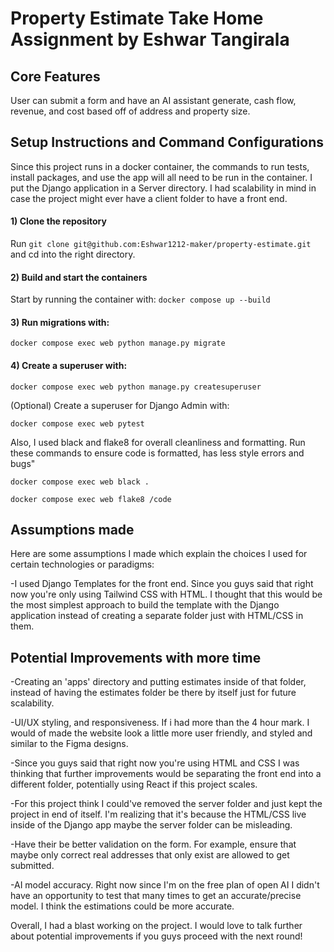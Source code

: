 # Property Estimate Take Home Assignment by Eshwar Tangirala

## Core Features

User can submit a form and have an AI assistant generate, cash flow, revenue, and cost based off of address and property size. 

## Setup Instructions and Command Configurations

Since this project runs in a docker container, the commands to run tests, install packages, and use the app will all need to be run in the container. I put the Django application in a Server directory. I had scalability in mind in case the project might ever have a client folder to have a front end.

#### 1) Clone the repository
 
 Run ```git clone git@github.com:Eshwar1212-maker/property-estimate.git``` and cd into the right directory.

#### 2) Build and start the containers
 
 Start by running the container with:
 ```docker compose up --build```

#### 3) Run migrations with:

```docker compose exec web python manage.py migrate```

#### 4) Create a superuser with:
 
 ```docker compose exec web python manage.py createsuperuser```

 (Optional) Create a superuser for Django Admin with:
 
 ```docker compose exec web pytest```

 Also, I used black and flake8 for overall cleanliness and formatting. Run these commands to ensure code is formatted, has less style errors and bugs"

```docker compose exec web black .```

```docker compose exec web flake8 /code```  

## Assumptions made

Here are some assumptions I made which explain the choices I used for certain technologies or paradigms: 

-I used Django Templates for the front end. Since you guys said that right now you're only using Tailwind CSS with HTML. I thought that this would be the most simplest approach to build the template with the Django application instead of creating a separate folder just with HTML/CSS in them. 

## Potential Improvements with more time

-Creating an 'apps' directory and putting estimates inside of that folder, instead of having the estimates folder be there by itself just for future scalability.

-UI/UX styling, and responsiveness. If i had more than the 4 hour mark. I would of made the website look a little more user friendly, and styled and similar to the Figma designs.

-Since you guys said that right now you're using HTML and CSS I was thinking that further improvements would be separating the front end into a different folder, potentially using React if this project scales. 

-For this project think I could've removed the server folder and just kept the project in end of itself. I'm realizing that it's because the HTML/CSS live inside of the Django app maybe the server folder can be misleading. 

-Have their be better validation on the form. For example, ensure that maybe only correct real addresses that only exist are allowed to get submitted.

-AI model accuracy. Right now since I'm on the free plan of open AI I didn't have an opportunity to test that many times to get an accurate/precise model. I think the estimations could be more accurate.

Overall, I had a blast working on the project. I would love to talk further about potential improvements if you guys proceed with the next round!